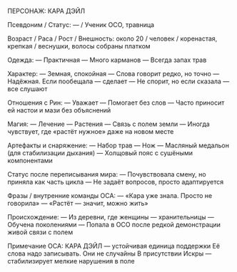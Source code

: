 ПЕРСОНАЖ: КАРА ДЭЙЛ

Псевдоним / Статус: — / Ученик ОСО, травница

Возраст / Раса / Рост / Внешность: около 20 / человек / коренастая, крепкая / веснушки, волосы собраны платком

Одежда:
— Практичная
— Много карманов
— Всегда запах трав

Характер:
— Земная, спокойная
— Слова говорит редко, но точно
— Надёжная. Если пообещала — сделает
— Не спорит, но если сказала — все слушают

Отношения с Рин:
— Уважает
— Помогает без слов
— Часто приносит ей настои и мази без объяснений

Магия:
— Лечение
— Растения
— Связь с полем земли
— Иногда чувствует, где «растёт нужное» даже на новом месте

Артефакты и снаряжение:
— Набор трав
— Нож
— Масляный медальон (для стабилизации дыхания)
— Холщовый пояс с сушёными компонентами

Статус после переписывания мира:
— Почувствовала смену, но приняла как часть цикла
— Не задаёт вопросов, просто адаптируется

Фразы / внутренние команды ОСА:
— «Кара уже знала. Просто не говорила»
— «Растёт — значит, можно жить»

Происхождение:
— Из деревни, где женщины — хранительницы
— Обучена поколениями
— Попала в ОСО после редкой демонстрации живой связи с полем

Примечание ОСА:
КАРА ДЭЙЛ — устойчивая единица поддержки
Её слова надо записывать. Они не случайны
В присутствии Искры — стабилизирует мелкие нарушения в поле